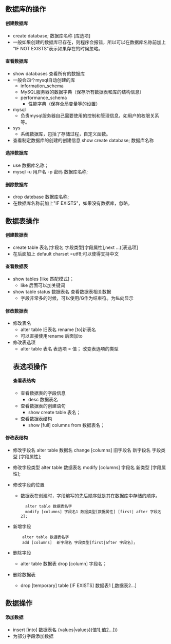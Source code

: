 ## 数据库的操作
#### 创建数据库
- create database; 数据库名称 \[库选项]
- 一般如果创建的数据库已存在，则程序会报错，所以可以在数据库名称前加上 "IF NOT EXISTS"表示如果存在的时候忽略。
#### 查看数据库
-  show databases 查看所有的数据库
-  一般会四个mysql自动创建的库
    -  information_schema  
      -  MySQL服务器的数据字典（保存所有数据表和库的结构信息）
    - performance_schema
      -  性能字典（保存全局变量等的设置）
  - mysql
    - 负责mysql服务器自己需要使用的控制和管理信息，如用户的权限关系等。
  - sys 
    - 系统数据库，包括了存储过程，自定义函数。
- 查看制定数据库的创建的创建信息 show create database; 数据库名称
#### 选择数据库
- use 数据库名称；
- mysql -u 用户名 -p 密码 数据库名称;
#### 删除数据库
- drop datebase 数据库名称;
- 在数据库名称前加上"IF EXISTS"，如果没有数据库，忽略。
## 数据表操作
#### 创建数据表
- create table 表名(字段名 字段类型[字段属性],next ...)[表选项]
- 在后面加上 default charset =utf8;可以使得支持中文
####   查看数据表
- show tables [like 匹配模式]；
  - like 后面可以加关键词
- show table status 数据表名    查看数据表相关数据
  - 字段非常多的时候，可以使用/G作为结束符。为纵向显示
#### 修改数据表
- 修改表名
  - alter table 旧表名 rename [to]新表名
  - 可以直接使用rename 后面加to
- 修改表选项
  - alter table 表名 表选项 = 值； 改变表选项的类型
  ## 表选项操作
  #### 查看表结构
  - 查看数据表的字段信息
    - desc 数据表名
  - 查看数据表的创建语句
    - show create table 表名；
  - 查看数据表结构
    - show [full] columns from 数据表名；
#### 修改表结构
- 修改字段名 alter table 数据名 change [columns] 旧字段名 新字段名 字段类型 [字段属性];
- 修改字段类型 alter table 数据表名 modify [columns] 字段名 新类型 [字段属性];
- 修改字段的位置
  - 数据表在创建时，字段编写的先后顺序就是其在数据库中存储的顺序。


          alter table 数据表名字
          modify [columns] 字段名1 数据类型[数据属性] [first| after 字段名2];
- 新增字段 
    
    
          alter table 数据表名字
          add [columns]  新字段名 字段类型[first|after 字段名];
- 删除字段
  - alter table 数据表 drop [column] 字段名；
- 删除数据表 
  - drop [temporary] table [IF EXISTS] 数据表1 [,数据表2...]
## 数据操作
#### 添加数据
- insert [into] 数据表名 {values|values}(值1[,值2...]))
- 为部分字段添加数据